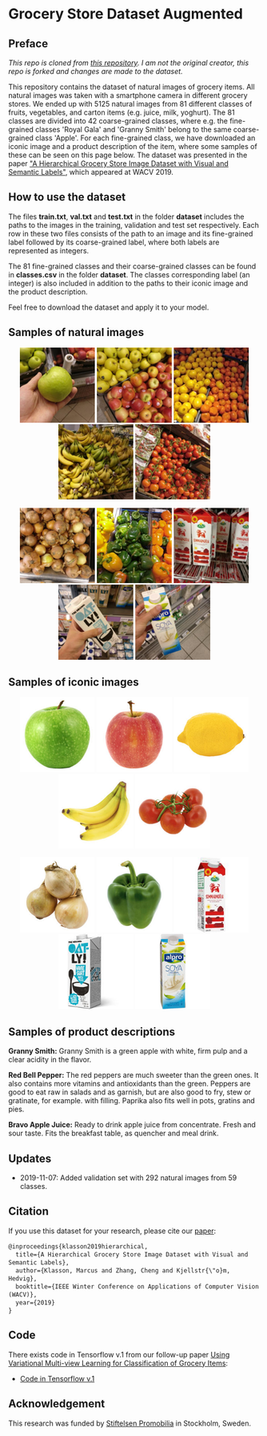 # Grocery Store Dataset Augmented

## Preface

_This repo is cloned from [this repository](https://github.com/marcusklasson/GroceryStoreDataset). I am not the original creator, this repo is forked and changes are made to the dataset._

This repository contains the dataset of natural images of grocery items. All natural images was taken with a smartphone camera in different grocery stores. We ended up with 5125 natural images from 81 different classes of fruits, vegetables, and carton items (e.g. juice, milk, yoghurt). The 81 classes are divided into 42 coarse-grained classes, where e.g. the fine-grained classes 'Royal Gala' and 'Granny Smith' belong to the same coarse-grained class 'Apple'. For each fine-grained class, we have downloaded an iconic image and a product description of the item, where some samples of these can be seen on this page below. The dataset was presented in the paper ["A Hierarchical Grocery Store Image Dataset with Visual and Semantic Labels"](https://arxiv.org/pdf/1901.00711.pdf), which appeared at WACV 2019.

## How to use the dataset

The files **train.txt**, **val.txt** and **test.txt** in the folder **dataset** includes the paths to the images in the training, validation and test set respectively. Each row in these two files consists of the path to an image and its fine-grained label followed by its coarse-grained label, where both labels are represented as integers.

The 81 fine-grained classes and their coarse-grained classes can be found in **classes.csv** in the folder **dataset**. The classes corresponding label (an integer) is also included in addition to the paths to their iconic image and the product description.

Feel free to download the dataset and apply it to your model.

## Samples of natural images

<p align="center">
  <img src="/sample_images/natural/Granny-Smith.jpg" width="150" title="hover text">
  <img src="/sample_images/natural/Pink-Lady.jpg" width="150" title="hover text">
  <img src="/sample_images/natural/Lemon.jpg" width="150" title="hover text">
  <img src="/sample_images/natural/Banana.jpg" width="150" title="hover text">
  <img src="/sample_images/natural/Vine-Tomato.jpg" width="150" title="hover text">
</p>
<p align="center">
  <img src="/sample_images/natural/Yellow-Onion.jpg" width="150" title="hover text">
  <img src="/sample_images/natural/Green-Bell-Pepper.jpg" width="150" title="hover text">
  <img src="/sample_images/natural/Arla-Standard-Milk.jpg" width="150" title="hover text">
  <img src="/sample_images/natural/Oatly-Natural-Oatghurt.jpg" width="150" title="hover text">
  <img src="/sample_images/natural/Alpro-Fresh-Soy-Milk.jpg" width="150" title="hover text">
</p>

## Samples of iconic images

<p align="center">
  <img src="/sample_images/iconic/Granny-Smith_Iconic.jpg" width="150" title="hover text">
  <img src="/sample_images/iconic/Pink-Lady_Iconic.jpg" width="150" title="hover text">
  <img src="/sample_images/iconic/Lemon_Iconic.jpg" width="150" title="hover text">
  <img src="/sample_images/iconic/Banana_Iconic.jpg" width="150" title="hover text">
  <img src="/sample_images/iconic/Vine-Tomato_Iconic.jpg" width="150" title="hover text">
</p>
<p align="center">
  <img src="/sample_images/iconic/Yellow-Onion_Iconic.jpg" width="150" title="hover text">
  <img src="/sample_images/iconic/Green-Bell-Pepper_Iconic.jpg" width="150" title="hover text">
  <img src="/sample_images/iconic/Arla-Standard-Milk_Iconic.jpg" width="150" title="hover text">
  <img src="/sample_images/iconic/Oatly-Natural-Oatghurt_Iconic.jpg" width="150" title="hover text">
  <img src="/sample_images/iconic/Alpro-Fresh-Soy-Milk_Iconic.jpg" width="150" title="hover text">
</p>

## Samples of product descriptions

**Granny Smith:** Granny Smith is a green apple with white, firm pulp and a clear acidity in the flavor.

**Red Bell Pepper:** The red peppers are much sweeter than the green ones. It also contains more vitamins and antioxidants than the green. Peppers are good to eat raw in salads and as garnish, but are also good to fry, stew or gratinate, for example. with filling. Paprika also fits well in pots, gratins and pies.

**Bravo Apple Juice:** Ready to drink apple juice from concentrate. Fresh and sour taste. Fits the breakfast table, as quencher and meal drink.

## Updates

- 2019-11-07: Added validation set with 292 natural images from 59 classes.

## Citation

If you use this dataset for your research, please cite our [paper](https://arxiv.org/abs/1901.00711):

```
@inproceedings{klasson2019hierarchical,
  title={A Hierarchical Grocery Store Image Dataset with Visual and Semantic Labels},
  author={Klasson, Marcus and Zhang, Cheng and Kjellstr{\"o}m, Hedvig},
  booktitle={IEEE Winter Conference on Applications of Computer Vision (WACV)},
  year={2019}
}
```

## Code

There exists code in Tensorflow v.1 from our follow-up paper
[Using Variational Multi-view Learning for Classification of Grocery Items](https://www.sciencedirect.com/science/article/pii/S2666389920301914):

- [Code in Tensorflow v.1](https://github.com/marcusklasson/vcca_grocerystore)

## Acknowledgement

This research was funded by [Stiftelsen Promobilia](https://www.promobilia.se/) in Stockholm, Sweden.
